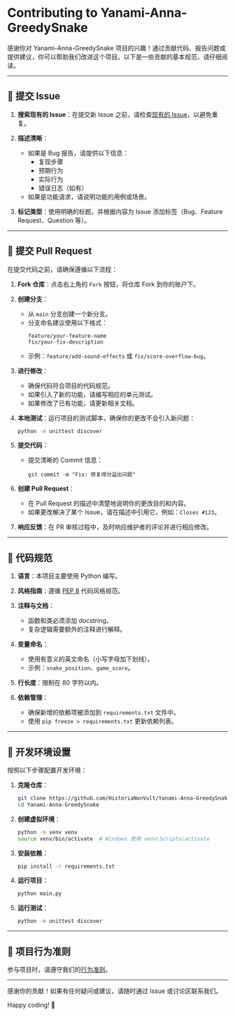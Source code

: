 # Contributing to Yanami-Anna-GreedySnake

感谢你对 Yanami-Anna-GreedySnake 项目的兴趣！通过贡献代码、报告问题或提供建议，你可以帮助我们改进这个项目。以下是一些贡献的基本规范，请仔细阅读。

---

## 🐛 提交 Issue

1. **搜索现有的 Issue**：在提交新 Issue 之前，请检查[现有的 Issue](https://github.com/HistoriaNonVult/Yanami-Anna-GreedySnake/issues)，以避免重复。

2. **描述清晰**：
   - 如果是 Bug 报告，请提供以下信息：
     - 复现步骤
     - 预期行为
     - 实际行为
     - 错误日志（如有）
   - 如果是功能请求，请说明功能的用例或场景。

3. **标记类型**：使用明确的标题，并根据内容为 Issue 添加标签（Bug、Feature Request、Question 等）。

---

## 🔧 提交 Pull Request

在提交代码之前，请确保遵循以下流程：

1. **Fork 仓库**：点击右上角的 `Fork` 按钮，将仓库 Fork 到你的账户下。

2. **创建分支**：
   - 从 `main` 分支创建一个新分支。
   - 分支命名建议使用以下格式：
     ```
     feature/your-feature-name
     fix/your-fix-description
     ```
   - 示例：`feature/add-sound-effects` 或 `fix/score-overflow-bug`。

3. **进行修改**：
   - 确保代码符合项目的代码规范。
   - 如果引入了新的功能，请编写相应的单元测试。
   - 如果修改了已有功能，请更新相关文档。

4. **本地测试**：运行项目的测试脚本，确保你的更改不会引入新问题：
   ```bash
   python -m unittest discover
   ```

5. **提交代码**：
   - 提交清晰的 Commit 信息：
     ```
     git commit -m "Fix: 修复得分溢出问题"
     ```

6. **创建 Pull Request**：
   - 在 Pull Request 的描述中清楚地说明你的更改目的和内容。
   - 如果更改解决了某个 Issue，请在描述中引用它，例如：`Closes #123`。

7. **响应反馈**：在 PR 审核过程中，及时响应维护者的评论并进行相应修改。

---

## 📝 代码规范

1. **语言**：本项目主要使用 Python 编写。

2. **风格指南**：遵循 [PEP 8](https://peps.python.org/pep-0008/) 代码风格规范。

3. **注释与文档**：
   - 函数和类必须添加 docstring。
   - 复杂逻辑需要额外的注释进行解释。

4. **变量命名**：
   - 使用有意义的英文命名（小写字母加下划线）。
   - 示例：`snake_position`、`game_score`。

5. **行长度**：限制在 80 字符以内。

6. **依赖管理**：
   - 确保新增的依赖项被添加到 `requirements.txt` 文件中。
   - 使用 `pip freeze > requirements.txt` 更新依赖列表。

---

## 🚀 开发环境设置

按照以下步骤配置开发环境：

1. **克隆仓库**：
   ```bash
   git clone https://github.com/HistoriaNonVult/Yanami-Anna-GreedySnake.git
   cd Yanami-Anna-GreedySnake
   ```

2. **创建虚拟环境**：
   ```bash
   python -m venv venv
   source venv/bin/activate  # Windows 使用 venv\Scripts\activate
   ```

3. **安装依赖**：
   ```bash
   pip install -r requirements.txt
   ```

4. **运行项目**：
   ```bash
   python main.py
   ```

5. **运行测试**：
   ```bash
   python -m unittest discover
   ```

---

## 📜 项目行为准则

参与项目时，请遵守我们的[行为准则](CODE_OF_CONDUCT.md)。

---

感谢你的贡献！如果有任何疑问或建议，请随时通过 Issue 或讨论区联系我们。

Happy coding! 🚀
